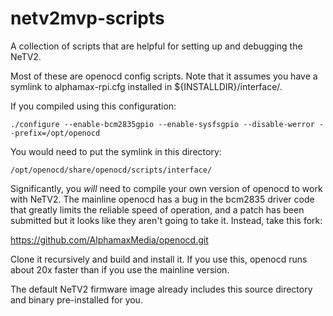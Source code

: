 # netv2mvp-scripts

A collection of scripts that are helpful for setting up and debugging
the NeTV2.

Most of these are openocd config scripts. Note that it assumes you have
a symlink to alphamax-rpi.cfg installed in ${INSTALLDIR}/interface/.

If you compiled using this configuration:

```
./configure --enable-bcm2835gpio --enable-sysfsgpio --disable-werror --prefix=/opt/openocd
```

You would need to put the symlink in this directory:

```
/opt/openocd/share/openocd/scripts/interface/
```

Significantly, you *will* need to compile your own version of openocd
to work with NeTV2. The mainline openocd has a bug in the bcm2835 driver code
that greatly limits the reliable speed of operation, and a patch has been
submitted but it looks like they aren't going to take it. Instead, take
this fork:

https://github.com/AlphamaxMedia/openocd.git

Clone it recursively and build and install it. If you use this, openocd
runs about 20x faster than if you use the mainline version.

The default NeTV2 firmware image already includes this source directory
and binary pre-installed for you.



